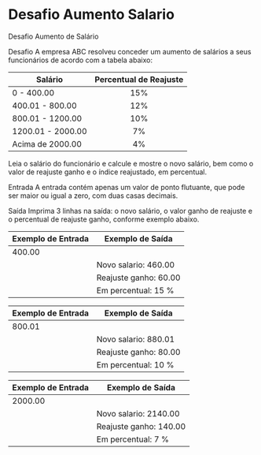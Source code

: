# Desafio Aumento Salario
Desafio Aumento de Salário


Desafio
A empresa ABC resolveu conceder um aumento de salários a seus funcionários de acordo com a tabela abaixo:

 
|Salário          |Percentual de Reajuste|
|-----------------|:------------:|
|0 - 400.00         |15%|
|400.01 - 800.00    |12%|
|800.01 - 1200.00|10%|
|1200.01 - 2000.00|7%|
|Acima de 2000.00|4%|



Leia o salário do funcionário e calcule e mostre o novo salário, bem como o valor de reajuste ganho e o índice reajustado, em percentual.

Entrada
A entrada contém apenas um valor de ponto flutuante, que pode ser maior ou igual a zero, com duas casas decimais.

Saída
Imprima 3 linhas na saída: o novo salário, o valor ganho de reajuste e o percentual de reajuste ganho, conforme exemplo abaixo.

 
|Exemplo de Entrada|	Exemplo de Saída|
|-------|------|
|400.00||
||Novo salario: 460.00|
||Reajuste ganho: 60.00|
||Em percentual: 15 %|

|Exemplo de Entrada| Exemplo de Saída|
|-------|-------|
|800.01||
||Novo salario: 880.01|
||Reajuste ganho: 80.00|
||Em percentual: 10 %|

|Exemplo de Entrada| Exemplo de Saída|
|------|-------|
|2000.00||
||Novo salario: 2140.00|
||Reajuste ganho: 140.00|
||Em percentual: 7 %|
